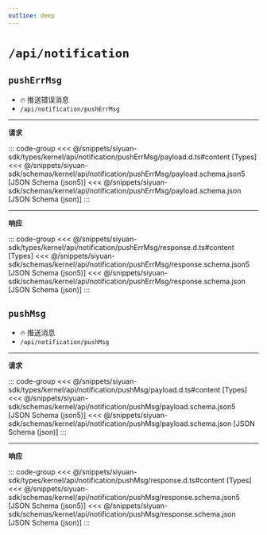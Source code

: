 ```yaml
---
outline: deep
---
```


# `/api/notification`

## `pushErrMsg`

- 🔥 推送错误消息
- `/api/notification/pushErrMsg`

---

**请求**

::: code-group
<<< @/snippets/siyuan-sdk/types/kernel/api/notification/pushErrMsg/payload.d.ts#content [Types]
<<< @/snippets/siyuan-sdk/schemas/kernel/api/notification/pushErrMsg/payload.schema.json5 [JSON Schema (json5)]
<<< @/snippets/siyuan-sdk/schemas/kernel/api/notification/pushErrMsg/payload.schema.json [JSON Schema (json)]
:::

---

**响应**

::: code-group
<<< @/snippets/siyuan-sdk/types/kernel/api/notification/pushErrMsg/response.d.ts#content [Types]
<<< @/snippets/siyuan-sdk/schemas/kernel/api/notification/pushErrMsg/response.schema.json5 [JSON Schema (json5)]
<<< @/snippets/siyuan-sdk/schemas/kernel/api/notification/pushErrMsg/response.schema.json [JSON Schema (json)]
:::

## `pushMsg`

- 🔥 推送消息
- `/api/notification/pushMsg`

---

**请求**

::: code-group
<<< @/snippets/siyuan-sdk/types/kernel/api/notification/pushMsg/payload.d.ts#content [Types]
<<< @/snippets/siyuan-sdk/schemas/kernel/api/notification/pushMsg/payload.schema.json5 [JSON Schema (json5)]
<<< @/snippets/siyuan-sdk/schemas/kernel/api/notification/pushMsg/payload.schema.json [JSON Schema (json)]
:::

---

**响应**

::: code-group
<<< @/snippets/siyuan-sdk/types/kernel/api/notification/pushMsg/response.d.ts#content [Types]
<<< @/snippets/siyuan-sdk/schemas/kernel/api/notification/pushMsg/response.schema.json5 [JSON Schema (json5)]
<<< @/snippets/siyuan-sdk/schemas/kernel/api/notification/pushMsg/response.schema.json [JSON Schema (json)]
:::

